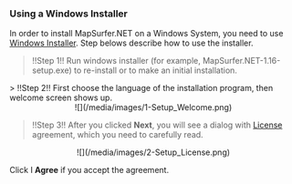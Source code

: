 ### Using a Windows Installer ###

In order to install MapSurfer.NET on a Windows System, you need to use [Windows Installer](http://mapsurfernet.com/downloads#tab-win). Step belows describe how to use the installer.

> !!Step 1!! Run windows installer (for example, MapSurfer.NET-1.16-setup.exe) to re-install or to make an initial installation.

<center></center>
> !!Step 2!! First choose the language of the installation program, then welcome screen shows up.

<center>![](/media/images/1-Setup_Welcome.png)</center>

> !!Step 3!! After you clicked **Next**, you will see a dialog with [License](license.md) agreement, which you need to carefully read. 

<center>![](/media/images/2-Setup_License.png)</center>

Click I **Agree** if you accept the agreement.
